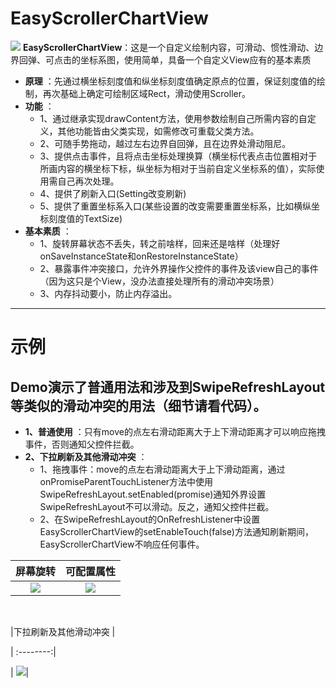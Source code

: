 # EasyScrollerChartView
[![](https://jitpack.io/v/NoEndToLF/EasyScrollerChartView.svg)](https://jitpack.io/#NoEndToLF/EasyScrollerChartView)
**EasyScrollerChartView**：这是一个自定义绘制内容，可滑动、惯性滑动、边界回弹、可点击的坐标系图，使用简单，具备一个自定义View应有的基本素质
* **原理** ：先通过横坐标刻度值和纵坐标刻度值确定原点的位置，保证刻度值的绘制，再次基础上确定可绘制区域Rect，滑动使用Scroller。
* **功能** ：
   * 1、通过继承实现drawContent方法，使用参数绘制自己所需内容的自定义，其他功能皆由父类实现，如需修改可重载父类方法。
   * 2、可随手势拖动，越过左右边界自回弹，且在边界处滑动阻尼。
   * 3、提供点击事件，且将点击坐标处理换算（横坐标代表点击位置相对于所画内容的横坐标下标，纵坐标为相对于当前自定义坐标系的值），实际使用需自己再次处理。
   * 4、提供了刷新入口(Setting改变刷新)
   * 5、提供了重置坐标系入口(某些设置的改变需要重置坐标系，比如横纵坐标刻度值的TextSize)
* **基本素质** ：
   * 1、旋转屏幕状态不丢失，转之前啥样，回来还是啥样（处理好onSaveInstanceState和onRestoreInstanceState）
   * 2、暴露事件冲突接口，允许外界操作父控件的事件及该view自己的事件（因为这只是个View，没办法直接处理所有的滑动冲突场景）
   * 3、内存抖动要小，防止内存溢出。
-------------------
# 示例
## Demo演示了普通用法和涉及到SwipeRefreshLayout等类似的滑动冲突的用法（细节请看代码）。
* **1、普通使用** ：只有move的点左右滑动距离大于上下滑动距离才可以响应拖拽事件，否则通知父控件拦截。
* **2、下拉刷新及其他滑动冲突** ：
   * 1、拖拽事件：move的点左右滑动距离大于上下滑动距离，通过onPromiseParentTouchListener方法中使用SwipeRefreshLayout.setEnabled(promise)通知外界设置SwipeRefreshLayout不可以滑动。反之，通知父控件拦截。
   * 2、在SwipeRefreshLayout的OnRefreshListener中设置EasyScrollerChartView的setEnableTouch(false)方法通知刷新期间，EasyScrollerChartView不响应任何事件。


| 屏幕旋转      |可配置属性  |
| :--------:| :--------:| 
|![](https://github.com/NoEndToLF/EasyScrollerChartView/blob/master/DemoImage/demo1.gif)| ![](https://github.com/NoEndToLF/EasyScrollerChartView/blob/master/DemoImage/demo2.gif)| 
 <br />
 
|下拉刷新及其他滑动冲突  |

| :--------:|

| ![](https://github.com/NoEndToLF/EasyScrollerChartView/blob/master/DemoImage/demo3.gif)| 
